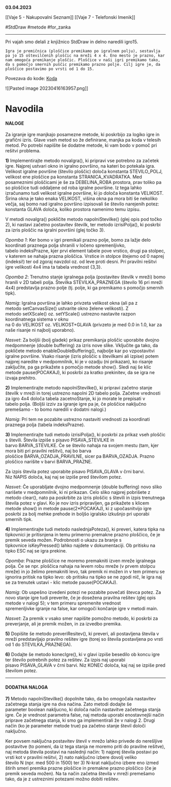 
**03.04.2023**

[[Vaje 5 - Nakupovalni Seznam]]
[[Vaje 7 - Telefonski Imenik]]

#StdDraw #metode #for_zanka 

----

Pri vajah smo delali z knjižnico StdDraw in delno naredili igro15. 

```
Igra je premičnica (ploščice premikamo po igralnem polju), sestavlja pa jo 15 oštevilčenih ploščic na mreži 4 x 4. Eno mesto je prazno, kar nam omogoča premikanje ploščic. Ploščice v naši igri premikamo tako, da s pomočjo smernih puščic premikamo prazno polje. Cilj igre je, da ploščice postavimo po vrsti od 1 do 15.
```

Povezava do kode: [Koda](https://github.com/GameExplorer/P2_Vaje/blob/master/src/Igra15.java)

![[Pasted image 20230416163957.png]]


# Navodila

#### NALOGE

Za igranje igre manjkajo posamezne metode, ki poskrbijo za logiko igre in grafični izris. Glave vseh metod so že definirane, manjka pa koda v telesih metod. Po potrebi napišite še dodatne metode, ki vam bodo v pomoč pri rešitvi problema.  

**1)** Implementirajte metodo novaIgra(), ki pripravi vse potrebno za začetek igre. Najprej ustvari okno in igralno površino, na kateri bo potekala igra. Velikost igralne površine (število ploščic) določa konstanta STEVILO_POLJ, velikost ene ploščice pa konstanta STRANICA_KVADRATKA. Med posameznimi ploščicami je še za DEBELINA_ROBA prostora, prav toliko pa so ploščice tudi oddaljene od roba igralne površine. Iz tega lahko izračunamo tudi velikost igralne površine, ki jo določa konstanta VELIKOST. Širina okna je tako enaka VELIKOST, višina okna pa mora biti še nekoliko večja, saj bomo nad igralno površino izpisovali še število narejenih potez: konstanta GLAVA določa, koliko prostora namenimo temu izpisu.

V metodi novaIgra() pokličite metodo napolniStevilke() (glej opis pod točko 2), ki nastavi začetno postavitev številk, ter metodo izrisiPolja(), ki poskrbi za izris ploščic na igralni površini (glej točko 3).

_Opomba 1_: Ker bomo v igri premikali prazno polje, bomo za lažje delo koordinati praznega polja shranili v ločeno spremenljivko, tabelo indeksPrazne, kjer prvi element tabele pove vrstico, drugi pa stolpec, v katerem se nahaja prazna ploščica. Vrstice in stolpce štejemo od 0 naprej (indeksi!) ter od zgoraj navzdol oz. od leve proti desni. Pri pravilni rešitvi igre velikosti 4x4 ima ta tabela vrednost {3,3}.  

_Opomba 2_: Trenutno stanje igralnega polja (postavitev številk v mreži) bomo hranili v 2D tabeli polja. Številka STEVILKA_PRAZNEGA (število 16 pri mreži 4x4) predstavlja prazno polje (tj. polje, ki ga premikamo s pomočjo smernih tipk).

_Namig_: Igralna površina je lahko privzeta velikost okna (ali pa z metodo setCanvasSize() ustvarite okno želene velikosti). Z metodo setXScale() oz. setYScale() ustrezno nastavite razpon koordinatnega sistema v oknu na 0 do VELIKOST oz. VELIKOST+GLAVA (privzeto je med 0.0 in 1.0, kar za naše risanje ni najbolj uporabno).

_Nasvet_: Za boljši (bolj gladek) prikaz premikanja ploščic uporabite dvojno medpomnenje (double buffering) za izris nove slike. Vključite ga tako, da pokličete metodo enableDoubleBuffering(), najbolje kar po vzpostavitvi igralne površine. Vsako risanje (izris ploščic s številkami ali izpise) potem najprej naredite v medpomnilnik, ki je v ozadju (ni prikazan), ko risanje zaključite, pa ga prikažete s pomočjo metode show(). Sledi naj še klic metode pause(POCAKAJ), ki poskrbi za kratko prekinitev, da se igra ne izvaja prehitro.

**2)** Implementirajte metodo napolniStevilke(), ki pripravi začetno stanje številk v mreži in torej ustrezno napolni 2D tabelo polja. Začetne vrednosti za igro 4x4 določa tabela zacetnoStanje, ki jo morate le prepisati v tabelo polja. (Boljši izziv za igranje igre pa je, če ploščice naključno premešamo - to bomo naredili v dodatni nalogi.)

_Namig_: Pri tem ne pozabite ustrezno nastaviti vrednosti za koordinati praznega polja (tabela indeksPrazne).

**3)** Implementirajte tudi metodo izrisiPolja(), ki poskrbi za prikaz vseh ploščic s števili. Števila izpiše s pisavo PISAVA_STEVILKE in barvo BARVA_STEVILKE. Če se število nahaja na svojem mestu (tam, kjer mora biti pri pravilni rešitvi), naj bo barva ploščice BARVA_OZADJA_PRAVILNE, sicer pa BARVA_OZADJA. Prazno ploščico narišite v barvi BARVA_PRAZNE.

Za izpis števila potez uporabite pisavo PISAVA_GLAVA v črni barvi. Niz NAPIS določa, kaj naj se izpiše pred številom potez.

_Nasvet_: Če uporabljate dvojno medpomnenje (double buffering) novo sliko narišete v medpomnilnik, ki ni prikazan. Celo sliko najprej pobrišete z metodo clear(), nato pa poskrbite za izris ploščic s števili in izpis trenutnega števila potez v glavi. Ko je nov izris pripravljen, ga prikažete s klicem metode show() in metode pause(2*POCAKAJ), ki z upočasnitvijo igre poskrbi za bolj mehke prehode in boljšo igralsko izkušnjo pri uporabi smernih tipk.

**4)** Implementirajte tudi metodo naslednjaPoteza(), ki preveri, katera tipka na tipkovnici je pritisnjena in temu primerno premakne prazno ploščico, če je premik seveda možen. Podrobnosti o ukazu za branje s tipkovnice isKeyPressed() lahko najdete v dokumentaciji. Ob pritisku na tipko ESC naj se igra prekine.

_Opomba_: Prazne ploščice ne moremo premakniti izven mreže igralnega polja. Če se npr. ploščica nahaja na levem robu mreže (v prvem stolpcu mreže) in jo želimo premakniti levo, tak premik ni možen in v tem primeru se ignorira pritisk na tipko levo: ob pritisku na tipko se ne zgodi nič, le igra naj se za trenutek ustavi - klic metode pause(POCAKAJ).

_Namig_: Ob uspešno izvedeni potezi ne pozabite povečati števca potez. Za novo stanje igre tudi preverite, če je dosežena pravilna rešitev (glej opis metode v nalogi 5); v tem primeru spremenite vrednost spremenljivke igranje na false, kar omogoči končanje igre v metodi main.

_Nasvet_: Za premik v vsako smer napišite pomožno metodo, ki poskrbi za preverjanje, ali je premik možen, in za izvedbo premika.

**5)** Dopišite še metodo preveriResitev(), ki preveri, ali postavljena števila v mreži predstavljajo pravilno rešitev igre (torej so števila postavljena po vrsti od 1 do STEVILKA_PRAZNEGA).

**6)** Dodajte še metodo konecIgre(), ki v glavi izpiše besedilo ob koncu igre ter število potrebnih potez za rešitev. Za izpis naj uporabi pisavo PISAVA_GLAVA v črni barvi. Niz KONEC določa, kaj naj se izpiše pred številom potez.

---

#### DODATNA NALOGA

**7)** Metodo napolniStevilke() dopolnite tako, da bo omogočala nastavitev začetnega stanja igre na dva načina. Zato metodi dodajte še parameter boolean nakljucno, ki določa način nastavitve začetnega stanja igre. Če je vrednost parametra false, naj metoda uporabi enostavnejši način priprave začetnega stanja, ki smo ga implementirali že v nalogi 2. Drugi način (ko je parameter metode true) pa začetno stanje števil določi naključno.

Ker povsem naključna postavitev števil v mrežo lahko privede do nerešljive postavitve (to pomeni, da iz tega stanja ne moremo priti do pravilne rešitve), naj metoda števila postavi na naslednji način: 1) najprej števila postavi po vrsti kot v pravilni rešitvi, 2) nato naključno izbere dovolj veliko število N (npr. med 500 in 1500) ter 3) N-krat naključno izbere eno izmed štirih smeri premika prazne ploščice in premakne prazno ploščico (če je premik seveda možen). Na ta način začetna števila v mreži premešamo tako, da je z ustreznimi potezami možno dobiti rešitev.